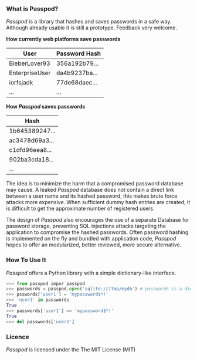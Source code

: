 ### What is Passpod?

*Passpod* is a library that hashes and saves passwords in a safe way.
Although already usable it is still a prototype. Feedback very welcome.

**How currently web platforms save passwords**

| User           | Password Hash |
| -------------- | ------------- |
| BieberLover93  | 356a192b79... |
| EnterpriseUser | da4b9237ba... |
| iorfsjadk      | 77de68daec... |
|      ...       |      ...      |

**How *Passpod* saves passwords**

| Hash           |
| -------------- |
| 1b645389247... |
| ac3478d69a3... |
| c1dfd96eea8... |
| 902ba3cda18... |
|      ...       |

The idea is to minimize the harm that a compromised password database may cause.
A leaked *Passpod* database does not contain a direct link between a user name and its hashed password, this makes brute force attacks more expensive.
When sufficient dummy hash entries are created, it is difficult to get the approximate number of registered users.

The design of *Passpod* also encourages the use of a separate Database for password storage,
preventing SQL injections attacks targeting the application to compromise the hashed passwords.
Often password hashing is implemented on the fly and bundled with application code,
*Passpod* hopes to offer an modularized, better reviewed, more secure alternative.

### How To Use It

*Passpod* offers a Python library with a simple dictionary-like interface.
```python
>>> from passpod impor passpod
>>> passwords = passpod.open('sqlite:///tmp/mydb') # passwords is a dictionary-like object
>>> psswords['user1'] = 'mypassword$*!'
>>> 'user1' in passwords
True
>>> passwords['user1'] == 'mypassword$*!'
True
>>> del passwords['user1']
```

### Licence
*Passpod* is licensed under the The MIT License (MIT)
